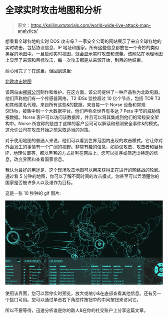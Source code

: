 # 全球实时攻击地图和分析

> 原文：<https://kalilinuxtutorials.com/world-wide-live-attack-map-analytics/>

想看看全球各地的实时 DOS 攻击吗？一家安全公司的网站展示了来自全球各地的实时攻击，包括协议信息、IP 地址和国家。所有这些信息都放在一个奇妙的类似黑客的地图中。一旦启动实时视图，就会显示实时攻击和流量。该网站在地理地图上显示了来源和目标攻击，每一次攻击都是从来源开始，到目的地结束。

耐心用完了？在这里，但回到这里:

[北欧攻击地图](http://map.norsecorp.com/)

该网站由[挪威公司](http://norsecorp.com/)制作和维护。在这方面，该公司提供了一种产品称为北欧电器。他们声称他们有一个传感器网络，T2 IDSs 监控超过 10 亿个节点，包括 TOR T3 和其他匿名代理。来自所有这些&的数据，来自每一个 Norse 设备和常规 SIEMs，被集中到一个大数据平台。他们声称全世界有多达 7 Peta 字节的威胁情报数据。Norse 客户可以访问该数据库，并且可以将其集成到他们的常规安全架构中。Norse 所宣称的是由丁这样的客户公司可以解读和预测安全事件&的模式。这允许公司在攻击开始之前采取适当的对策。

对于使用地图的普通人来说，他们可以看到世界范围内出现的攻击模式。它让你对外面发生的事情有一个广阔的视野。非常有趣的信息，如协议攻击、攻击者和目标 IP、地理位置等，都以黑客的方式排列在网站上。您可以排序或筛选出特定的信息，改变界面和查看国家信息。

我认为最好的用途是，这个现场攻击地图可以用来获得正在进行的网络战的轮廓。通过看 5 分钟的地图，你可以了解不同时间的攻击模式。你甚至可以弄清楚你的国家是否被许多人以及谁作为目标。

这是一张 10 秒钟的 gif 图片:

[![attack](img//0a4a9b0d3a62ded7174a29f551ce5e1f.png)](http://kalilinuxtutorials.com/blog/world-wide-live-attack-map-analytics/attachment/live-attack-map/)

使用该界面，您可以暂停实时预览，放大或缩小&在底部查看其他信息。还有另一个接口可用。您可以通过单击右下角控件按钮中的中间按钮来访问它。

所以不要等待，迅速分析谁是你的敌人&在你的社交账户上分享这篇文章。